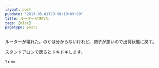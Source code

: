 ```yaml
---
layout: post
pubdate: "2013-05-01T23:58:19+09:00"
title: ルーターが壊れた
tags: [misc]
pagetype: posts
---
```

ルーターが壊れた。のかは分からないけれど、調子が悪いので出荷状態に戻す。

スタンドアロンで居るとドキドキします。

1 min.
